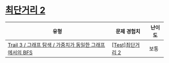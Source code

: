 # [최단거리 2](https://en.codetree.ai/trails/complete/curated-cards/test-graph-shortest-path-2)

|유형|문제 경험치|난이도|
|---|---|---|
|[Trail 3 / 그래프 탐색 / 가중치가 동일한 그래프에서의 BFS](https://en.codetree.ai/trail-info/novice-high/)|[[Test]최단거리 2](https://en.codetree.ai/trails/complete/curated-cards/test-graph-shortest-path-2/)|보통|

